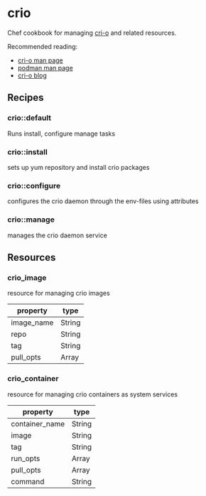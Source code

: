 # crio

Chef cookbook for managing [cri-o](http://cri-o.io) and related resources.

Recommended reading:
  - [cri-o man page](https://www.mankier.com/8/crio)
  - [podman man page](https://www.mankier.com/1/podman)
  - [cri-o blog](https://medium.com/cri-o)

## Recipes

### crio::default

Runs install, configure manage tasks

### crio::install

sets up yum repository and install crio packages

### crio::configure

configures the crio daemon through the env-files using attributes

### crio::manage

manages the crio daemon service

## Resources

### crio\_image

resource for managing crio images

|property|type|
|--------|----|
|image_name|String|
|repo|String|
|tag|String|
|pull_opts|Array|

### crio\_container

resource for managing crio containers as system services

|property|type|
|--------|----|
|container_name|String|
|image|String|
|tag|String|
|run_opts|Array|
|pull_opts|Array|
|command|String|


